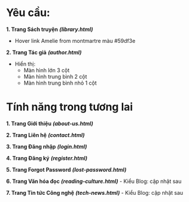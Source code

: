 # Yêu cầu:

**1. Trang Sách truyện** **_(library.html)_**

- Hover link Amelie from montmartre màu #59df3e

**2. Trang Tác giả** **_(author.html)_**

- Hiển thị:
  - Màn hình lớn 3 cột
  - Màn hình trung bình 2 cột
  - Màn hình trung bình nhỏ 1 cột

# Tính năng trong tương lai

**1. Trang Giới thiệu** **_(about-us.html)_**

**2. Trang Liên hệ** **_(contact.html)_**

**3. Trang Đăng nhập** **_(login.html)_**

**4. Trang Đăng ký** **_(register.html)_**

**5. Trang Forgot Password** **_(lost-password.html)_**

**6. Trang Văn hóa đọc** **_(reading-culture.html)_** - Kiểu Blog: cập nhật sau

**7. Trang Tin tức Công nghệ** **_(tech-news.html)_** - Kiểu Blog: cập nhật sau
